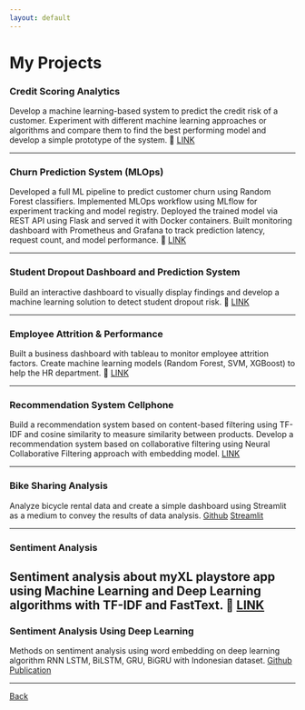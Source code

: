 ```yaml
---
layout: default
---
```


# My Projects

### Credit Scoring Analytics
Develop a machine learning-based system to predict the credit risk of a customer. Experiment with different machine learning approaches or algorithms and compare them to find the best performing model and develop a simple prototype of the system.
🔗 [LINK]([https://github.com/username/credit-scoring-analytics](https://github.com/rizalgibran08/credit-scoring-analytics))

---

### Churn Prediction System (MLOps)
Developed a full ML pipeline to predict customer churn using Random Forest classifiers. Implemented MLOps workflow using MLflow for experiment tracking and model registry. Deployed the trained model via REST API using Flask and served it with Docker containers. Built monitoring dashboard with Prometheus and Grafana to track prediction latency, request count, and model performance.
🔗 [LINK]([https://github.com/username/heart-disease-prediction](https://github.com/rizalgibran08/churn-prediction-system))

---

### Student Dropout Dashboard and Prediction System
Build an interactive dashboard to visually display findings and develop a machine learning solution to detect student dropout risk. 
🔗 [LINK]([https://github.com/username/cellphone-recommender](https://github.com/rizalgibran08/students-performance-and-dropout_dashboard-prediction))

---

### Employee Attrition & Performance
Built a business dashboard with tableau to monitor employee attrition factors. Create machine learning models (Random Forest, SVM, XGBoost) to help the HR department.
🔗 [LINK](https://github.com/rizalgibran08/employee-attrition-analysis)

---
### Recommendation System Cellphone
Build a recommendation system based on content-based filtering using TF-IDF and cosine similarity to measure similarity between products. Develop a recommendation system based on collaborative filtering using Neural Collaborative Filtering approach with embedding model.
[LINK](https://github.com/rizalgibran08/recommendation-system-cellphone)

---

### Bike Sharing Analysis
Analyze bicycle rental data and create a simple dashboard using Streamlit as a medium to convey the results of data analysis.
[Github](https://github.com/rizalgibran08/bike-analysis)
[Streamlit](https://bike-analysis-ergeape.streamlit.app/)

---

### Sentiment Analysis
Sentiment analysis about myXL playstore app using Machine Learning and Deep Learning algorithms with TF-IDF and FastText.
🔗 [LINK](https://github.com/rizalgibran08/sentiment-analysis-myxl-playstore)
---

### Sentiment Analysis Using Deep Learning
Methods on sentiment analysis using word embedding on deep learning algorithm RNN LSTM, BiLSTM, GRU, BiGRU with Indonesian dataset.
[Github](https://github.com/rizalgibran08/Deep_Learning-Sentiment_Analysis)
[Publication](https://doi.org/10.33480/jitk.v10i1.5280)

---
[Back](./)
